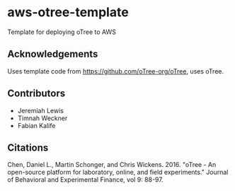 # aws-otree-template
Template for deploying oTree to AWS


## Acknowledgements

Uses template code from <https://github.com/oTree-org/oTree>, uses oTree.

## Contributors

- Jeremiah Lewis
- Timnah Weckner
- Fabian Kalife

## Citations

Chen, Daniel L., Martin Schonger, and Chris Wickens.
2016. "oTree - An open-source platform for laboratory, online, and field experiments."
Journal of Behavioral and Experimental Finance, vol 9: 88-97.
